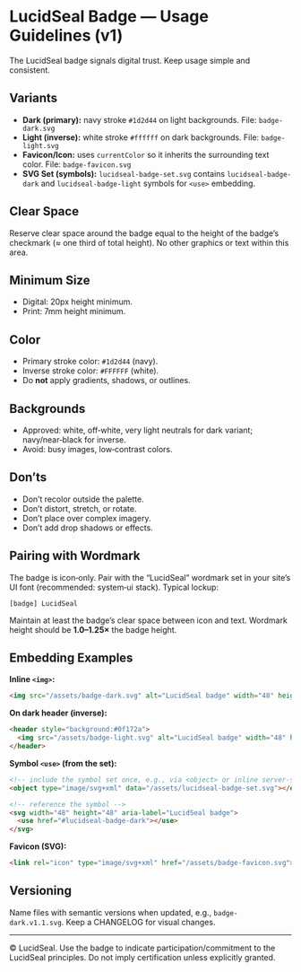 # LucidSeal Badge — Usage Guidelines (v1)

The LucidSeal badge signals digital trust. Keep usage simple and consistent.

## Variants
- **Dark (primary):** navy stroke `#1d2d44` on light backgrounds. File: `badge-dark.svg`
- **Light (inverse):** white stroke `#ffffff` on dark backgrounds. File: `badge-light.svg`
- **Favicon/Icon:** uses `currentColor` so it inherits the surrounding text color. File: `badge-favicon.svg`
- **SVG Set (symbols):** `lucidseal-badge-set.svg` contains `lucidseal-badge-dark` and `lucidseal-badge-light` symbols for `<use>` embedding.

## Clear Space
Reserve clear space around the badge equal to the height of the badge’s checkmark (≈ one third of total height). No other graphics or text within this area.

## Minimum Size
- Digital: 20px height minimum.
- Print: 7mm height minimum.

## Color
- Primary stroke color: `#1d2d44` (navy).
- Inverse stroke color: `#FFFFFF` (white).
- Do **not** apply gradients, shadows, or outlines.

## Backgrounds
- Approved: white, off‑white, very light neutrals for dark variant; navy/near‑black for inverse.
- Avoid: busy images, low‑contrast colors.

## Don’ts
- Don’t recolor outside the palette.
- Don’t distort, stretch, or rotate.
- Don’t place over complex imagery.
- Don’t add drop shadows or effects.

## Pairing with Wordmark
The badge is icon‑only. Pair with the “LucidSeal” wordmark set in your site’s UI font (recommended: system‑ui stack). Typical lockup:
```
[badge] LucidSeal
```
Maintain at least the badge’s clear space between icon and text. Wordmark height should be **1.0–1.25×** the badge height.

## Embedding Examples

**Inline `<img>`:**
```html
<img src="/assets/badge-dark.svg" alt="LucidSeal badge" width="48" height="48">
```

**On dark header (inverse):**
```html
<header style="background:#0f172a">
  <img src="/assets/badge-light.svg" alt="LucidSeal badge" width="48" height="48">
</header>
```

**Symbol `<use>` (from the set):**
```html
<!-- include the symbol set once, e.g., via <object> or inline server-side -->
<object type="image/svg+xml" data="/assets/lucidseal-badge-set.svg"></object>

<!-- reference the symbol -->
<svg width="48" height="48" aria-label="LucidSeal badge">
  <use href="#lucidseal-badge-dark"></use>
</svg>
```

**Favicon (SVG):**
```html
<link rel="icon" type="image/svg+xml" href="/assets/badge-favicon.svg">
```

## Versioning
Name files with semantic versions when updated, e.g., `badge-dark.v1.1.svg`. Keep a CHANGELOG for visual changes.

---

© LucidSeal. Use the badge to indicate participation/commitment to the LucidSeal principles. Do not imply certification unless explicitly granted.